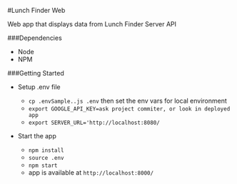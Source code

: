 #Lunch Finder Web

Web app that displays data from Lunch Finder Server API

###Dependencies
- Node
- NPM

###Getting Started
- Setup .env file
    - `cp .envSample..js .env` then set the env vars for local environment
    - `export GOOGLE_API_KEY=ask project commiter, or look in deployed app`
    - `export SERVER_URL='http://localhost:8080/`
    
- Start the app
    - `npm install`
    - `source .env`
    - `npm start`
    - app is available at `http://localhost:8000/`
